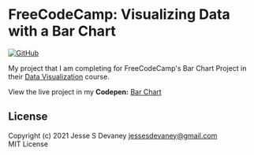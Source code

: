 # FreeCodeCamp: Visualizing Data with a Bar Chart

[![GitHub](https://img.shields.io/github/license/jessesdevaney/freecodecamp-bar-chart?style=flat-square)](https://github.com/JesseSDevaney/freecodecamp-bar-chart/blob/main/LICENSE)

My project that I am completing for FreeCodeCamp's Bar Chart Project in their [Data Visualization](https://www.freecodecamp.org/learn/data-visualization/) course.

View the live project in my **Codepen:** [Bar Chart](https://codepen.io/jessesdevaney/full/KKWKqzv)

## License

Copyright (c) 2021 Jesse S Devaney <jessesdevaney@gmail.com>  
MIT License

